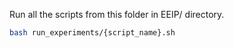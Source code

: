 Run all the scripts from this folder in EEIP/ directory.

```bash
bash run_experiments/{script_name}.sh
```